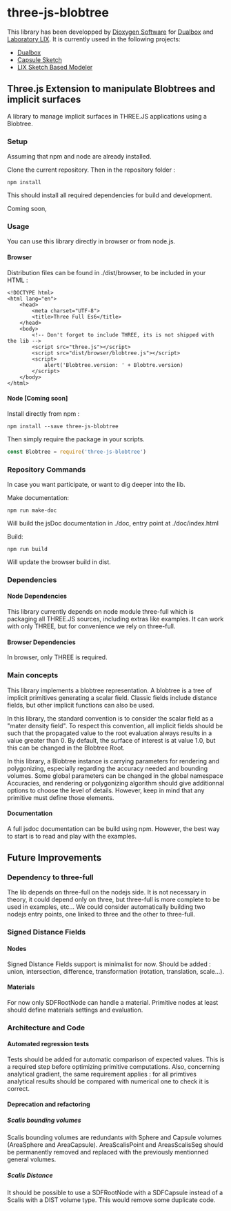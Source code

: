 three-js-blobtree
================

This library has been developped by [Dioxygen Software](https://dioxygen.io) for [Dualbox](https://dualbox.com) and [Laboratory LIX](https://www.lix.polytechnique.fr).
It is currently useed in the following projects:

  * [Dualbox](https://dualbox.com)
  * [Capsule Sketch](https://capsulesketch.org)
  * [LIX Sketch Based Modeler](https://sbm.maximequiblier.now.sh)

## Three.js Extension to manipulate Blobtrees and implicit surfaces ##

A library to manage implicit surfaces in THREE.JS applications using a Blobtree.

### Setup ###

Assuming that npm and node are already installed.

Clone the current repository. Then in the repository folder :
````
npm install
````
This should install all required dependencies for build and development.

Coming soon,

### Usage ###

You can use this library directly in browser or from node.js.

#### Browser ####

Distribution files can be found in ./dist/browser, to be included in your HTML :

````
<!DOCTYPE html>
<html lang="en">
    <head>
        <meta charset="UTF-8">
        <title>Three Full Es6</title>
    </head>
    <body>
        <!-- Don't forget to include THREE, its is not shipped with the lib -->
        <script src="three.js"></script>
        <script src="dist/browser/blobtree.js"></script>
        <script>
            alert('Blobtree.version: ' + Blobtre.version)
        </script>
    </body>
</html>
````

#### Node [Coming soon] ####

Install directly from npm :
````
npm install --save three-js-blobtree
````

Then simply require the package in your scripts.

````javascript
const Blobtree = require('three-js-blobtree')
````

### Repository Commands ###
In case you want participate, or want to dig deeper into the lib.

Make documentation:
````
npm run make-doc
````
Will build the jsDoc documentation in ./doc, entry point at ./doc/index.html

Build:
````
npm run build
````
Will update the browser build in dist.

### Dependencies ###

#### Node Dependencies ####
This library currently depends on node module three-full which is packaging all THREE.JS sources, including extras like examples.
It can work with only THREE, but for convenience we rely on three-full.

#### Browser Dependencies ####
In browser, only THREE is required.

### Main concepts ###
This library implements a blobtree representation.
A blobtree is a tree of implicit primitives generating a scalar field. Classic fields include distance fields, but other implicit functions can also be used.

In this library, the standard convention is to consider the scalar field as a "mater density field".
To respect this convention, all implicit fields should be such that the propagated value to the root evaluation always results in a value greater than 0. By default, the surface of interest is at value 1.0, but this can be changed in the Blobtree Root.

In this library, a Blobtree instance is carrying parameters for rendering and polygonizing, especially regarding the accuracy needed and bounding volumes.
Some global parameters can be changed in the global namespace Accuracies, and rendering or polygonizing algorithm should give additionnal options to choose the level of details.
However, keep in mind that any primitive must define those elements.

#### Documentation ####
A full jsdoc documentation can be build using npm.
However, the best way to start is to read and play with the examples.

## Future Improvements ##

### Dependency to three-full ###
The lib depends on three-full on the nodejs side. It is not necessary in theory, it could depend only on three, but three-full is more complete to be used in examples, etc...
We could consider automatically building two nodejs entry points, one linked to three and the other to three-full.

### Signed Distance Fields ###

#### Nodes ####

   Signed Distance Fields support is minimalist for now. Should be added : union, intersection, difference, transformation (rotation, translation, scale...).

#### Materials ####

   For now only SDFRootNode can handle a material. Primitive nodes at least should define materials settings and evaluation.

### Architecture and Code ###

#### Automated regression tests ####

Tests should be added for automatic comparison of expected values. This is a required step before optimizing primitive computations.
Also, concerning analytical gradient, the same requirement applies : for all primtives analytical results should be compared with numerical one to check it is correct.

#### Deprecation and refactoring ####

##### Scalis bounding volumes #####

Scalis bounding volumes are redundants with Sphere and Capsule volumes (AreaSphere and AreaCapsule). AreaScalisPoint and AreasScalisSeg should be permanently removed and replaced with the previously mentionned general volumes.

##### Scalis Distance #####

It should be possible to use a SDFRootNode with a SDFCapsule instead of a Scalis with a DIST volume type. This would remove some duplicate code.




